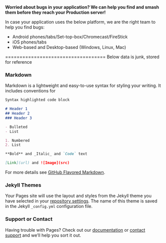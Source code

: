 **Worried about bugs in your application? We can help you find and smash them before they reach your Production server!**

In case your application uses the below platform, we are the right team to help you find bugs:
- Android phones/tabs/Set-top-box/Chromecast/FireStick
- iOS phones/tabs
- Web-based and Desktop-based (Windows, Linux, Mac)


===================================
Below data is junk, stored for reference

### Markdown

Markdown is a lightweight and easy-to-use syntax for styling your writing. It includes conventions for

```markdown
Syntax highlighted code block

# Header 1
## Header 2
### Header 3

- Bulleted
- List

1. Numbered
2. List

**Bold** and _Italic_ and `Code` text

[Link](url) and ![Image](src)
```

For more details see [GitHub Flavored Markdown](https://guides.github.com/features/mastering-markdown/).

### Jekyll Themes

Your Pages site will use the layout and styles from the Jekyll theme you have selected in your [repository settings](https://github.com/frogsfindbugs/frogsfindbugs.github.io/settings). The name of this theme is saved in the Jekyll `_config.yml` configuration file.

### Support or Contact

Having trouble with Pages? Check out our [documentation](https://help.github.com/categories/github-pages-basics/) or [contact support](https://github.com/contact) and we’ll help you sort it out.
